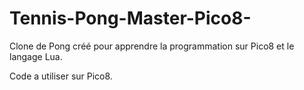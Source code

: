 # Tennis-Pong-Master-Pico8-

Clone de Pong créé pour apprendre la programmation sur Pico8 et le langage Lua.

Code a utiliser sur Pico8.
